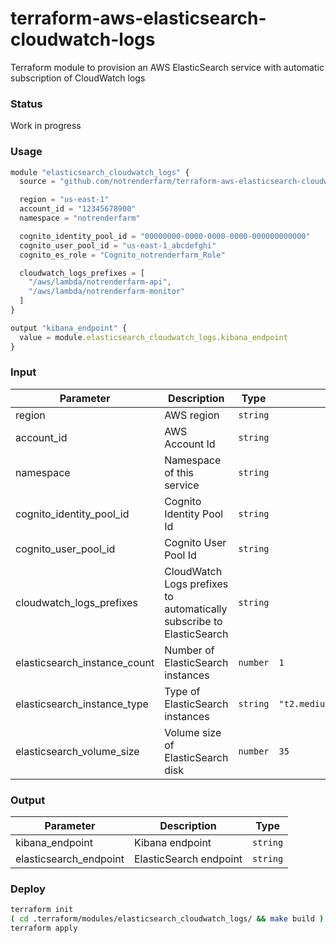 # terraform-aws-elasticsearch-cloudwatch-logs
Terraform module to provision an AWS ElasticSearch service with automatic subscription of CloudWatch logs

### Status

Work in progress

### Usage

```js
module "elasticsearch_cloudwatch_logs" {
  source = "github.com/notrenderfarm/terraform-aws-elasticsearch-cloudwatch-logs"

  region = "us-east-1"
  account_id = "12345678900"
  namespace = "notrenderfarm"

  cognito_identity_pool_id = "00000000-0000-0000-0000-000000000000"
  cognito_user_pool_id = "us-east-1_abcdefghi"
  cognito_es_role = "Cognito_notrenderfarm_Role"

  cloudwatch_logs_prefixes = [
    "/aws/lambda/notrenderfarm-api", 
    "/aws/lambda/notrenderfarm-monitor"
  ]
}

output "kibana_endpoint" {
  value = module.elasticsearch_cloudwatch_logs.kibana_endpoint
}
```

### Input

| Parameter | Description | Type | Default | 
| --------- | ----------- | ---- | ------- | 
| region    | AWS region | `string` |
| account_id    | AWS Account Id | `string` |  |
| namespace    | Namespace of this service | `string` |  |
| cognito_identity_pool_id    | Cognito Identity Pool Id | `string` |  |
| cognito_user_pool_id    | Cognito User Pool Id | `string` |  |
| cloudwatch_logs_prefixes    | CloudWatch Logs prefixes to automatically subscribe to ElasticSearch | `string` |  |
| elasticsearch_instance_count    | Number of ElasticSearch instances | `number` | `1` |
| elasticsearch_instance_type    | Type of ElasticSearch instances | `string` | `"t2.medium.elasticsearch"` |
| elasticsearch_volume_size    | Volume size of ElasticSearch disk | `number` | `35` |

### Output

| Parameter | Description | Type |  
| --------- | ----------- | ---- |  
| kibana_endpoint    | Kibana endpoint | `string` | 
| elasticsearch_endpoint    | ElasticSearch endpoint | `string` |  

### Deploy

```bash
terraform init
( cd .terraform/modules/elasticsearch_cloudwatch_logs/ && make build )
terraform apply
```